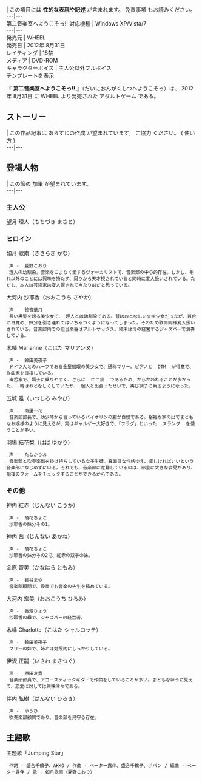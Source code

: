 |  この項目には **性的な表現や記述** が含まれます。  免責事項  もお読みください。  
---|---  
第二音楽室へようこそっ!!  対応機種  |  Windows XP/Vista/7   
---|---  
発売元  |  WHEEL   
発売日  |  2012年  8月31日   
レイティング  |  18禁   
メディア  |  DVD-ROM   
キャラクターボイス  |  主人公以外フルボイス   
テンプレートを表示  
  
『 **第二音楽室へようこそっ!!** 』（だいにおんがくしつへようこそっ）は、  2012年  8月31日  に  WHEEL  より発売された
アダルトゲーム  である。

##  ストーリー  

|  この作品記事は  あらすじの作成  が望まれています。  ご協力  ください。  (  使い方  )  
---|---  
  
##  登場人物  

|  この節の  加筆  が望まれています。  
---|---  
  
###  主人公  

望月 理人（もちづき まさと）

    

###  ヒロイン  

如月 歌南（きさらぎ かな）

     声 -  夏野こおり 
     理人の幼馴染。音楽をこよなく愛するヴォーカリストで、音楽部の中心的存在。しかし、それ以外のことには興味を持たず、周りから天才視されていると同時に変人扱いされている。ただし、本人は芸術家は変人視されて当たり前だと思っている。 

大河内 沙耶香（おおこうち さやか）

     声 -  鈴音華月 
     長い黒髪を誇る美少女で、 理人とは幼馴染である。昔はおとなしい文学少女だったが、百合に目覚め、妹分を引き連れてはいちゃつくようになってしまった。そのため歌南同様変人扱いされている。音楽部内での担当楽器はアルトサックス。終末は母の経営するジャズバーで演奏している。 

木幡 Marianne（こはた マリアンヌ）

     声 -  鈴田美夜子 
     ドイツ人とのハーフである金髪碧眼の美少女で、通称マリー。ピアノと  DTM  が得意で、作曲家を目指している。 
     毒舌家で、調子に乗りやすく、さらに  中二病  であるため、からかわれることが多かった。一時はおとなしくしていたが、 理人と出会ったせいで、再び調子に乗るようになった。 

五城 雅（いつしろ みやび）

     声 -  南里一花 
     音楽部部長で、幼少時から習っているバイオリンの腕が自慢である。裕福な家の出でまともなお嬢様のように見えるが、実はギャルゲー大好きで、「フラグ」といった  スラング  を使うことが多い。 

羽場 結花梨（はば ゆかり）

     声 -  たなかりお 
     音楽部と吹奏楽部を掛け持ちしている女子生徒。真面目な性格ゆえ、楽しければいいという音楽部になじめずにいる。それでも、音楽部に在籍しているのは、部室に大きな姿見があり、指揮のフォームをチェックすることができるからである。 

###  その他  

神内 紅赤（じんない こうか）

     声 -  萌花ちょこ 
     沙耶香の妹分その1。 

神内 茜（じんない あかね）

     声 -  萌花ちょこ 
     沙耶香の妹分その2で、紅赤の双子の妹。 

金原 智美（かなはら ともみ）

     声 -  鈴谷まや 
     音楽部顧問で、授業でも音楽の先生を務めている。 

大河内 宏美（おおこうち ひろみ）

     声 -  香澄りょう 
     沙耶香の母で、ジャズバーの経営者。 

木幡 Charlotte（こはた シャルロッテ）

     声 -  鈴田美夜子 
     マリーの妹で、姉とは対照的にしっかりしている。 

伊沢 正嗣（いさわ まさつぐ）

     声 -  原田友貴 
     音楽部部員で、アコースティックギターで作曲をしていることが多い。まともなほうに見えて、恋愛に対しては興味津々である。 

伴内 弘樹（ばんない ひろき）

     声 -  ゆうひ 
     吹奏楽部顧問であり、音楽部を見守る存在。 

##  主題歌  

主題歌「Jumping Star」

     作詞 - 盛合千鶴子、AKKO / 作曲 - ペーター露伴、盛合千鶴子、ポパン / 編曲 - ペーター露伴 / 歌 - 如月歌南（夏野こおり） 

